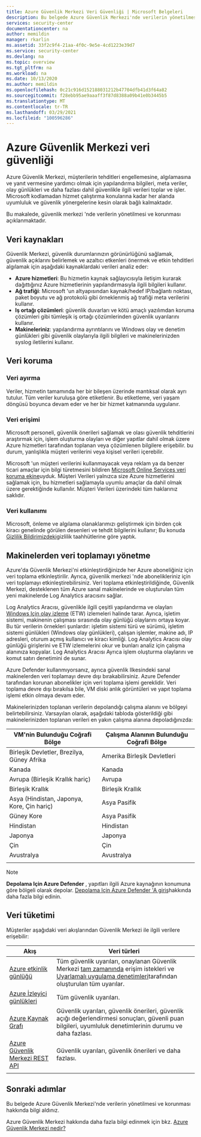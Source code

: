 ```yaml
---
title: Azure Güvenlik Merkezi Veri Güvenliği | Microsoft Belgeleri
description: Bu belgede Azure Güvenlik Merkezi'nde verilerin yönetilmesi ve korunması açıklanmaktadır.
services: security-center
documentationcenter: na
author: memildin
manager: rkarlin
ms.assetid: 33f2c9f4-21aa-4f0c-9e5e-4cd1223e39d7
ms.service: security-center
ms.devlang: na
ms.topic: overview
ms.tgt_pltfrm: na
ms.workload: na
ms.date: 10/13/2020
ms.author: memildin
ms.openlocfilehash: 0c21c916d152188031212b47704dfb41d3f64a82
ms.sourcegitcommit: f28ebb95ae9aaaff3f87d8388a09b41e0b3445b5
ms.translationtype: MT
ms.contentlocale: tr-TR
ms.lasthandoff: 03/29/2021
ms.locfileid: "100596286"
---
```

# <a name="azure-security-center-data-security"></a>Azure Güvenlik Merkezi veri güvenliği

Azure Güvenlik Merkezi, müşterilerin tehditleri engellemesine, algılamasına ve yanıt vermesine yardımcı olmak için yapılandırma bilgileri, meta veriler, olay günlükleri ve daha fazlası dahil güvenlikle ilgili verileri toplar ve işler. Microsoft kodlamadan hizmet çalıştırma konularına kadar her alanda uyumluluk ve güvenlik yönergelerine kesin olarak bağlı kalmaktadır.

Bu makalede, güvenlik merkezi 'nde verilerin yönetilmesi ve korunması açıklanmaktadır.

## <a name="data-sources"></a>Veri kaynakları
Güvenlik Merkezi, güvenlik durumlarınızın görünürlüğünü sağlamak, güvenlik açıklarını belirlemek ve azaltıcı etkenleri önermek ve etkin tehditleri algılamak için aşağıdaki kaynaklardaki verileri analiz eder:

- **Azure hizmetleri**: Bu hizmetin kaynak sağlayıcısıyla iletişim kurarak dağıttığınız Azure hizmetlerinin yapılandırmasıyla ilgili bilgileri kullanır.
- **Ağ trafiği**: Microsoft 'un altyapısından kaynak/hedef IP/bağlantı noktası, paket boyutu ve ağ protokolü gibi örneklenmiş ağ trafiği meta verilerini kullanır.
- **Iş ortağı çözümleri**: güvenlik duvarları ve kötü amaçlı yazılımdan koruma çözümleri gibi tümleşik iş ortağı çözümlerinden güvenlik uyarılarını kullanır.
- **Makineleriniz**: yapılandırma ayrıntılarını ve Windows olay ve denetim günlükleri gibi güvenlik olaylarıyla ilgili bilgileri ve makinelerinizden syslog iletilerini kullanır.


## <a name="data-protection"></a>Veri koruma

### <a name="data-segregation"></a>Veri ayırma
Veriler, hizmetin tamamında her bir bileşen üzerinde mantıksal olarak ayrı tutulur. Tüm veriler kuruluşa göre etiketlenir. Bu etiketleme, veri yaşam döngüsü boyunca devam eder ve her bir hizmet katmanında uygulanır.

### <a name="data-access"></a>Veri erişimi
Microsoft personeli, güvenlik önerileri sağlamak ve olası güvenlik tehditlerini araştırmak için, işlem oluşturma olayları ve diğer yapıtlar dahil olmak üzere Azure hizmetleri tarafından toplanan veya çözümlenen bilgilere erişebilir. bu durum, yanlışlıkla müşteri verilerini veya kişisel verileri içerebilir. 

Microsoft 'un müşteri verilerini kullanmayacak veya reklam ya da benzer ticari amaçlar için bilgi türetmesini bildiren [Microsoft Online Services veri koruma ekine](https://www.microsoftvolumelicensing.com/Downloader.aspx?DocumentId=17880)uyduk. Müşteri Verileri yalnızca size Azure hizmetlerini sağlamak için, bu hizmetleri sağlamayla uyumlu amaçlar da dahil olmak üzere gerektiğinde kullanılır. Müşteri Verileri üzerindeki tüm haklarınız saklıdır.

### <a name="data-use"></a>Veri kullanımı
Microsoft, önleme ve algılama olanaklarımızı geliştirmek için birden çok kiracı genelinde görülen desenleri ve tehdit bilgilerini kullanır; Bu konuda [Gizlilik Bildirimizdeki](https://privacy.microsoft.com/privacystatement)gizlilik taahhütlerine göre yaptık.

## <a name="manage-data-collection-from-machines"></a>Makinelerden veri toplamayı yönetme
Azure'da Güvenlik Merkezi'ni etkinleştirdiğinizde her Azure aboneliğiniz için veri toplama etkinleştirilir. Ayrıca, güvenlik merkezi 'nde abonelikleriniz için veri toplamayı etkinleştirebilirsiniz. Veri toplama etkinleştirildiğinde, Güvenlik Merkezi, desteklenen tüm Azure sanal makinelerinde ve oluşturulan tüm yeni makinelerde Log Analytics aracısını sağlar.

Log Analytics Aracısı, güvenlikle ilgili çeşitli yapılandırma ve olayları [Windows Için olay izleme](/windows/win32/etw/event-tracing-portal) (ETW) izlemeleri halinde tarar. Ayrıca, işletim sistemi, makinenin çalışması sırasında olay günlüğü olaylarını ortaya koyar. Bu tür verilerin örnekleri şunlardır: işletim sistemi türü ve sürümü, işletim sistemi günlükleri (Windows olay günlükleri), çalışan işlemler, makine adı, IP adresleri, oturum açmış kullanıcı ve kiracı kimliği. Log Analytics Aracısı olay günlüğü girişlerini ve ETW izlemelerini okur ve bunları analiz için çalışma alanınıza kopyalar. Log Analytics Aracısı Ayrıca işlem oluşturma olaylarını ve komut satırı denetimini de sunar.

Azure Defender kullanmıyorsanız, ayrıca güvenlik Ilkesindeki sanal makinelerden veri toplamayı devre dışı bırakabilirsiniz. Azure Defender tarafından korunan abonelikler için veri toplama işlemi gereklidir. Veri toplama devre dışı bırakılsa bile, VM diski anlık görüntüleri ve yapıt toplama işlemi etkin olmaya devam eder.

Makinelerinizden toplanan verilerin depolandığı çalışma alanını ve bölgeyi belirtebilirsiniz. Varsayılan olarak, aşağıdaki tabloda gösterildiği gibi makinelerinizden toplanan verileri en yakın çalışma alanına depoladığınızda:

| VM'nin Bulunduğu Coğrafi Bölge                                      | Çalışma Alanının Bulunduğu Coğrafi Bölge  |
|---------------------------------------------|----------------|
| Birleşik Devletler, Brezilya, Güney Afrika         | Amerika Birleşik Devletleri  |
| Kanada                                      | Kanada         |
| Avrupa (Birleşik Krallık hariç)           | Avrupa         |
| Birleşik Krallık                              | Birleşik Krallık |
| Asya (Hindistan, Japonya, Kore, Çin hariç) | Asya Pasifik   |
| Güney Kore                                       | Asya Pasifik   |
| Hindistan                                       | Hindistan          |
| Japonya                                       | Japonya          |
| Çin                                       | Çin          |
| Avustralya                                   | Avustralya      |
|                                             |                |

> [!NOTE]
> **Depolama Için Azure Defender** , yapıtları ilgili Azure kaynağının konumuna göre bölgeli olarak depolar. [Depolama Için Azure Defender 'A giriş](defender-for-storage-introduction.md)hakkında daha fazla bilgi edinin.


## <a name="data-consumption"></a>Veri tüketimi

Müşteriler aşağıdaki veri akışlarından Güvenlik Merkezi ile ilgili verilere erişebilir:


| Akış                                                                                | Veri türleri                                                                                                                                                                                                          |
|---------------------------------------------------------------------------------------|---------------------------------------------------------------------------------------------------------------------------------------------------------------------------------------------------------------------|
| [Azure etkinlik günlüğü](../azure-monitor/essentials/activity-log.md)                       | Tüm güvenlik uyarıları, onaylanan Güvenlik Merkezi [tam zamanında](security-center-just-in-time.md) erişim istekleri ve [Uyarlamalı uygulama denetimleri](security-center-adaptive-application.md)tarafından oluşturulan tüm uyarılar.|
| [Azure İzleyici günlükleri](../azure-monitor/data-platform.md)                      | Tüm güvenlik uyarıları.                                                                                                                                                                                                |
| [Azure Kaynak Grafı](../governance/resource-graph/overview.md)                      | Güvenlik uyarıları, güvenlik önerileri, güvenlik açığı değerlendirmesi sonuçları, güvenli puan bilgileri, uyumluluk denetimlerinin durumu ve daha fazlası.                                                                       |
| [Azure Güvenlik Merkezi REST API](/rest/api/securitycenter/) | Güvenlik uyarıları, güvenlik önerileri ve daha fazlası.                                                                                                                                                                |
|                                                                                       |                                                                                                                                                                                                                     |

## <a name="next-steps"></a>Sonraki adımlar

Bu belgede Azure Güvenlik Merkezi'nde verilerin yönetilmesi ve korunması hakkında bilgi aldınız. 

Azure Güvenlik Merkezi hakkında daha fazla bilgi edinmek için bkz. [Azure Güvenlik Merkezi nedir?](security-center-introduction.md)